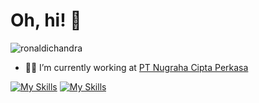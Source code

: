 # Oh, hi! 👋
<p align="left"> <img src="https://komarev.com/ghpvc/?username=ronaldichandra&label=Profile%20views&color=0e75b6&style=flat" alt="ronaldichandra" /> </p>

- 👨‍💻 I’m currently working at [PT Nugraha Cipta Perkasa](https://encepmotor.com)

[![My Skills](https://skillicons.dev/icons?i=flutter)](https://skillicons.dev)
[![My Skills](https://skillicons.dev/icons?i=figma)](https://skillicons.dev)
